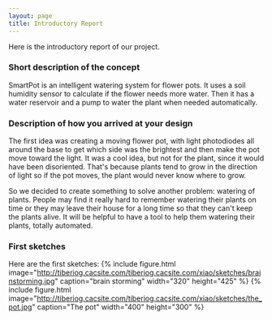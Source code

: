 ```yaml
---
layout: page
title: Introductory Report
---
```

Here is the introductory report of our project.

### Short description of the concept  
SmartPot is an intelligent watering system for flower pots. It uses a soil humidity sensor to calculate if the flower needs more water. Then it has a water reservoir and a pump to water the plant when needed automatically.


### Description of how you arrived at your design

<p>The first idea was creating a moving flower pot, with light photodiodes all around the base to get which side was the brightest and then make the pot move toward the light. It was a cool idea, but not for the plant, since it would have been disoriented. That's because plants tend to grow in the direction of light so if the pot moves, the plant would never know where to grow. </p>
<p>So we decided to create something to solve another problem: watering of plants. People may find it really hard to remember watering their plants on time or they may leave their house for a long time so that they can't keep the plants alive. It will be helpful to have a tool to help them watering their plants, totally automated.</p>


### First sketches
Here are the first sketches:
{% include figure.html image="http://tiberiog.cacsite.com/tiberiog.cacsite.com/xiao/sketches/brainstorming.jpg" caption="brain storming" width="320" height="425" %}
{% include figure.html image="http://tiberiog.cacsite.com/tiberiog.cacsite.com/xiao/sketches/the_pot.jpg" caption="The pot" width="400" height="300" %}  
